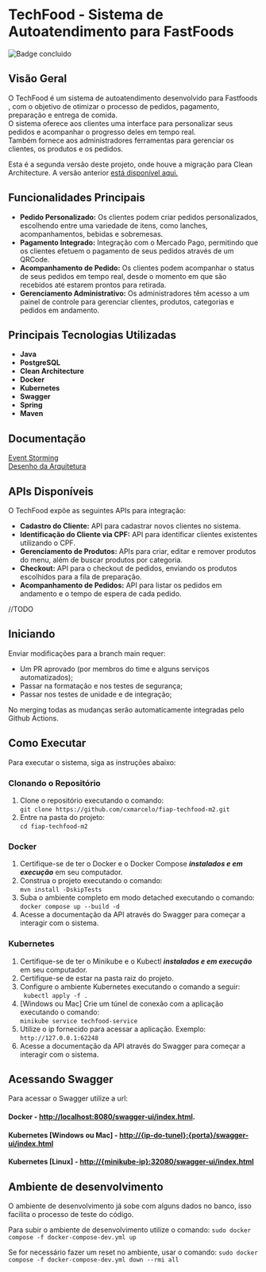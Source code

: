 # TechFood - Sistema de Autoatendimento para FastFoods
![Badge concluido](https://img.shields.io/static/v1?label=STATUS&message=Em%20Andamento&color=orange&style=for-the-badge)
## Visão Geral

O TechFood é um sistema de autoatendimento desenvolvido para Fastfoods , com o objetivo de otimizar o processo de pedidos, pagamento, preparação e entrega de comida.   
O sistema oferece aos clientes uma interface para personalizar seus pedidos e acompanhar o progresso deles em tempo real.   
Também fornece aos administradores ferramentas para gerenciar os clientes, os produtos e os pedidos.

Esta é a segunda versão deste projeto, onde houve a migração para Clean Architecture. A versão anterior [está disponível aqui.](https://github.com/RafaelRoseno/fiap-techfood)  

## Funcionalidades Principais

- **Pedido Personalizado:** Os clientes podem criar pedidos personalizados, escolhendo entre uma variedade de itens, como lanches, acompanhamentos, bebidas e sobremesas.
- **Pagamento Integrado:** Integração com o Mercado Pago, permitindo que os clientes efetuem o pagamento de seus pedidos através de um QRCode.
- **Acompanhamento de Pedido:** Os clientes podem acompanhar o status de seus pedidos em tempo real, desde o momento em que são recebidos até estarem prontos para retirada.
- **Gerenciamento Administrativo:** Os administradores têm acesso a um painel de controle para gerenciar clientes, produtos, categorias e pedidos em andamento.

## Principais Tecnologias Utilizadas

- **Java**
- **PostgreSQL**
- **Clean Architecture**
- **Docker**
- **Kubernetes**
- **Swagger**
- **Spring**
- **Maven**

## Documentação

 
[Event Storming](https://miro.com/app/board/uXjVPtIvRFs=/)  
[Desenho da Arquitetura](https://miro.com/app/board/uXjVKvbI3_Y=/)


## APIs Disponíveis

O TechFood expõe as seguintes APIs para integração:

- **Cadastro do Cliente:** API para cadastrar novos clientes no sistema.
- **Identificação do Cliente via CPF:** API para identificar clientes existentes utilizando o CPF.
- **Gerenciamento de Produtos:** APIs para criar, editar e remover produtos do menu, além de buscar produtos por categoria.
- **Checkout:** API para o checkout de pedidos, enviando os produtos escolhidos para a fila de preparação.
- **Acompanhamento de Pedidos:** API para listar os pedidos em andamento e o tempo de espera de cada pedido.

//TODO

## Iniciando

Enviar modificações para a branch main requer:

- Um PR aprovado (por membros do time e alguns serviços automatizados);
- Passar na formatação e nos testes de segurança;
- Passar nos testes de unidade e de integração;

No merging todas as mudanças serão automaticamente integradas pelo Github Actions.

## Como Executar 
Para executar o sistema, siga as instruções abaixo:
### Clonando o Repositório
1. Clone o repositório executando o comando:  
`git clone https://github.com/cxmarcelo/fiap-techfood-m2.git`
2. Entre na pasta do projeto:  
`cd fiap-techfood-m2`

### Docker
1. Certifique-se de ter o Docker e o Docker Compose ***instalados e em execução*** em seu computador.
2. Construa o projeto executando o comando:  
    `mvn install -DskipTests`
3. Suba o ambiente completo em modo detached executando o comando:  
   `docker compose up --build -d`
4. Acesse a documentação da API através do Swagger para começar a interagir com o sistema.

### Kubernetes
1. Certifique-se de ter o Minikube e o Kubectl ***instalados e em execução*** em seu computador.
2. Certifique-se de estar na pasta raiz do projeto.
3. Configure o ambiente Kubernetes executando o comando a seguir:   
   ` 
   kubectl apply -f .  
   `
4. [Windows ou Mac] Crie um túnel de conexão com a aplicação executando o comando:  
   `minikube service techfood-service`
5. Utilize o ip fornecido para acessar a aplicação. Exemplo:  
   `http://127.0.0.1:62248`
6. Acesse a documentação da API através do Swagger para começar a interagir com o sistema.

## Acessando Swagger

Para acessar o Swagger utilize a url:
#### Docker - [http://localhost:8080/swagger-ui/index.html](http://localhost:8080/swagger-ui/index.html).
#### Kubernetes [Windows ou Mac] - [http://{ip-do-tunel}:{porta}/swagger-ui/index.html]()
#### Kubernetes [Linux] - [http://{minikube-ip}:32080/swagger-ui/index.html]()

## Ambiente de desenvolvimento

O ambiente de desenvolvimento já sobe com alguns dados no banco, isso facilita o processo de teste do código. 

Para subir o ambiente de desenvolvimento utilize o comando: `sudo docker compose -f docker-compose-dev.yml up`

Se for necessário fazer um reset no ambiente, usar o comando: `sudo docker compose -f docker-compose-dev.yml down --rmi all`